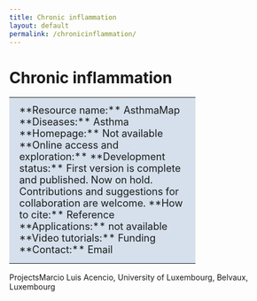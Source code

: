 ```yaml
---
title: Chronic inflammation
layout: default
permalink: /chronicinflammation/
---
```


# Chronic inflammation

<table>
<tr>
<td style="width:320px; text-align:left; vertical-align:top; background-color:#D5E0EC;">
<p style="margin:10px; font-size:18px;">
**Resource name:** AsthmaMap
**Diseases:** Asthma
**Homepage:** Not available
**Online access and exploration:** 
**Development status:** First version is complete and published. Now on hold. Contributions and suggestions for collaboration are welcome.
**How to cite:** Reference
**Applications:** not available
**Video tutorials:** 
Funding
**Contact:** Email
</p>
</td>
</tr>
</table>


ProjectsMarcio Luis Acencio, University of Luxembourg, Belvaux, Luxembourg

